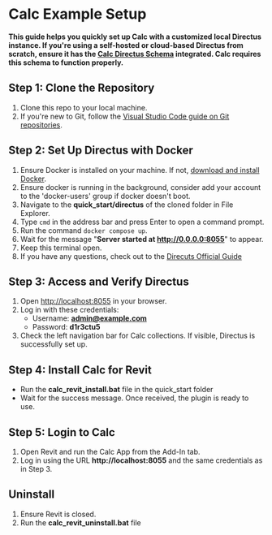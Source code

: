 # Calc Example Setup

**This guide helps you quickly set up Calc with a customized local Directus instance. If you're using a self-hosted or cloud-based Directus from scratch, ensure it has the [Calc Directus Schema](./calc_directus_schema.json) integrated. Calc requires this schema to function properly.**

## Step 1: Clone the Repository

1. Clone this repo to your local machine.
2. If you're new to Git, follow the [Visual Studio Code guide on Git repositories](https://code.visualstudio.com/docs/sourcecontrol/intro-to-git#_open-a-git-repository).

## Step 2: Set Up Directus with Docker

1. Ensure Docker is installed on your machine. If not, [download and install Docker](https://docs.docker.com/get-started/get-docker/).
2. Ensure docker is running in the background, consider add your account to the 'docker-users' group if docker doesn't boot.
3. Navigate to the **quick_start/directus** of the cloned folder in File Explorer.
4. Type `cmd` in the address bar and press Enter to open a command prompt.
5. Run the command `docker compose up`.
6. Wait for the message "**Server started at http://0.0.0.0:8055**" to appear.
7. Keep this terminal open.
8. If you have any questions, check out to the [Direcuts Official Guide](https://docs.directus.io/self-hosted/quickstart.html) 

## Step 3: Access and Verify Directus

1. Open [http://localhost:8055](http://localhost:8055) in your browser.
2. Log in with these credentials:
   - Username: **admin@example.com**
   - Password: **d1r3ctu5**
3. Check the left navigation bar for Calc collections. If visible, Directus is successfully set up.

## Step 4: Install Calc for Revit

- Run the **calc_revit_install.bat** file in the quick_start folder
- Wait for the success message. Once received, the plugin is ready to use.

## Step 5: Login to Calc

1. Open Revit and run the Calc App from the Add-In tab.
2. Log in using the URL **http://localhost:8055** and the same credentials as in Step 3.

## Uninstall

1. Ensure Revit is closed.
2. Run the **calc_revit_uninstall.bat** file

